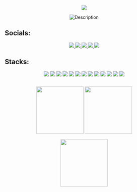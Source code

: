 <p align="center">
  <img src="https://readme-typing-svg.herokuapp.com/?lines=𝐕𝐢𝐭𝐨́𝐫𝐢𝐚+𝐂𝐚𝐞𝐭𝐚𝐧𝐨+𝐕𝐚𝐥𝐞𝐧𝐜̧𝐚;Computer+Science+Student;&center=true&size=22">
</p>

<p align="center">
  <img src="https://media3.giphy.com/media/v1.Y2lkPTc5MGI3NjExbGI3eG5vOW4xbGM1cW4zdDZ1ZXlhZzVtZWNsZHR2Z3J0Y2trNm95ZSZlcD12MV9pbnRlcm5hbF9naWZfYnlfaWQmY3Q9Zw/N3yLGQ1oMYfGU/giphy.gif" alt="Description">
</p>

## Socials:
<p align="center">
  <a href="https://discord.com/invite/tKvaXwEz" target="_blank">
    <img src="https://img.shields.io/badge/Discord-5865F2?style=for-the-badge&logo=discord&logoColor=white">
  </a>
  <a href="https://instagram.com/vitoriacvalenca" target="_blank">
    <img src="https://img.shields.io/badge/Instagram-1E2AD2?style=for-the-badge&logo=instagram&logoColor=white">
  </a>
  <a href="https://linkedin.com/in/vitoriavalenca" target="_blank">
    <img src="https://img.shields.io/badge/LinkedIn-1E2AD2?style=for-the-badge&logo=linkedin&logoColor=white">
  </a>
  <a href="https://www.youtube.com/@vitoriacaetanov" target="_blank">
    <img src="https://img.shields.io/badge/YouTube-1E2AD2?style=for-the-badge&logo=youtube&logoColor=white">
  </a>
  <a href="mailto:vitoriacaetanocontato@gmail.com">
    <img src="https://img.shields.io/badge/Email-1E2AD2?style=for-the-badge&logo=gmail&logoColor=white">
  </a>
</p>


## Stacks:

<p align="center">
  <img src="https://img.shields.io/badge/C%23-1E2AD2?style=for-the-badge&logo=csharp&logoColor=white">
  <img src="https://img.shields.io/badge/C++-1E2AD2?style=for-the-badge&logo=c%2B%2B&logoColor=white">
  <img src="https://img.shields.io/badge/JavaScript-1E2AD2?style=for-the-badge&logo=javascript&logoColor=white">
  <img src="https://img.shields.io/badge/TypeScript-1E2AD2?style=for-the-badge&logo=typescript&logoColor=white">
  <img src="https://img.shields.io/badge/CSS3-1E2AD2?style=for-the-badge&logo=css3&logoColor=white">
  <img src="https://img.shields.io/badge/HTML5-1E2AD2?style=for-the-badge&logo=html5&logoColor=white">
  <img src="https://img.shields.io/badge/Python-1E2AD2?style=for-the-badge&logo=python&logoColor=white">
  <img src="https://img.shields.io/badge/Bootstrap-1E2AD2?style=for-the-badge&logo=bootstrap&logoColor=white">
  <img src="https://img.shields.io/badge/.NET-1E2AD2?style=for-the-badge&logo=.net&logoColor=white">
  <img src="https://img.shields.io/badge/React-1E2AD2?style=for-the-badge&logo=react&logoColor=white">
  <img src="https://img.shields.io/badge/Figma-1E2AD2?style=for-the-badge&logo=figma&logoColor=white">
  <img src="https://img.shields.io/badge/Adobe%20Lightroom-1E2AD2?style=for-the-badge&logo=Adobe%20Lightroom&logoColor=white">
  <img src="https://img.shields.io/badge/Canva-1E2AD2?style=for-the-badge&logo=Canva&logoColor=white">
</p>

##

<p align="center">
  <img height="150" src="https://github-readme-stats.vercel.app/api?username=vitoriavalenca&theme=algolia&hide_border=false&include_all_commits=true&count_private=true">
  <img height="150" src="https://nirzak-streak-stats.vercel.app/?user=vitoriavalenca&theme=algolia&hide_border=false">
</p>

<p align="center">
  <img height="150" src="https://github-readme-stats.vercel.app/api/top-langs/?username=vitoriavalenca&theme=algolia&hide_border=false&include_all_commits=true&count_private=true&layout=compact">
</p>





<!---
vitoriavalenca/vitoriavalenca is a ✨ special ✨ repository because its `README.md` (this file) appears on your GitHub profile.
You can click the Preview link to take a look at your changes.
--->
